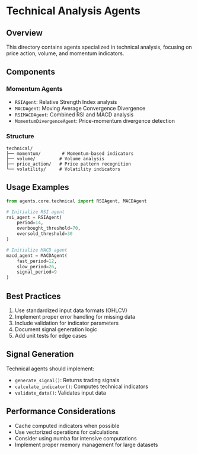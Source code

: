 # Technical Analysis Agents

## Overview
This directory contains agents specialized in technical analysis, focusing on price action, volume, and momentum indicators.

## Components

### Momentum Agents
- `RSIAgent`: Relative Strength Index analysis
- `MACDAgent`: Moving Average Convergence Divergence
- `RSIMACDAgent`: Combined RSI and MACD analysis
- `MomentumDivergenceAgent`: Price-momentum divergence detection

### Structure
```
technical/
├── momentum/        # Momentum-based indicators
├── volume/         # Volume analysis
├── price_action/   # Price pattern recognition
└── volatility/     # Volatility indicators
```

## Usage Examples

```python
from agents.core.technical import RSIAgent, MACDAgent

# Initialize RSI agent
rsi_agent = RSIAgent(
    period=14,
    overbought_threshold=70,
    oversold_threshold=30
)

# Initialize MACD agent
macd_agent = MACDAgent(
    fast_period=12,
    slow_period=26,
    signal_period=9
)
```

## Best Practices
1. Use standardized input data formats (OHLCV)
2. Implement proper error handling for missing data
3. Include validation for indicator parameters
4. Document signal generation logic
5. Add unit tests for edge cases

## Signal Generation
Technical agents should implement:
- `generate_signal()`: Returns trading signals
- `calculate_indicator()`: Computes technical indicators
- `validate_data()`: Validates input data

## Performance Considerations
- Cache computed indicators when possible
- Use vectorized operations for calculations
- Consider using numba for intensive computations
- Implement proper memory management for large datasets 